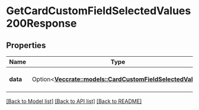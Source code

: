 # GetCardCustomFieldSelectedValues200Response

## Properties

Name | Type | Description | Notes
------------ | ------------- | ------------- | -------------
**data** | Option<[**Vec<crate::models::CardCustomFieldSelectedValue>**](CardCustomFieldSelectedValue.md)> | A list of selected values. | [optional]

[[Back to Model list]](../README.md#documentation-for-models) [[Back to API list]](../README.md#documentation-for-api-endpoints) [[Back to README]](../README.md)


